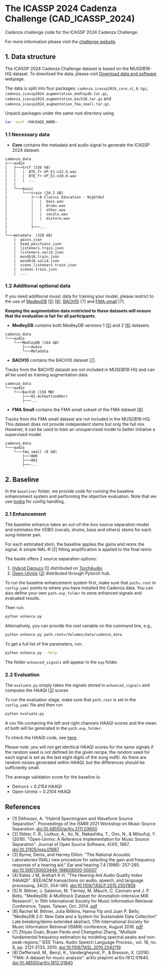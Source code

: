 # The ICASSP 2024 Cadenza Challenge (CAD_ICASSP_2024)

Cadenza challenge code for the ICASSP 2024 Cadenza Challenge.

For more information please visit the [challenge website](https://cadenzachallenge.org/docs/icassp_2024/intro).

## 1. Data structure

The ICASSP 2024 Cadenza Challenge dataset is based on the MUSDB18-HQ dataset.
To download the data, please visit [Download data and software](https://cadenzachallenge.org/docs/icassp_2024/take_part/download)
webpage.

The data is split into four packages: `cadenza_icassp2024_core.v1_0.tgz`,
`cadenza_icassp2024_augmentation_medleydb.tar.gz`, `cadenza_icassp2024_augmentation_bach10.tar.gz`
and `cadenza_icassp2024_augmentation_fma_small.tar.gz`.

Unpack packages under the same root directory using

```bash
tar -xvzf <PACKAGE_NAME>
```

### 1.1 Necessary data

* **Core** contains the metadata and audio signal to generate the ICASSP 2024 dataset.

```text
cadenza_data
├───audio
|   ├───hrtf (336 kB)
|   |   |  BTE_fr-VP_E1-n22.5.wav
|   |   |  BTE_fr-VP_E1-n30.0.wav
|   |   |  ...
|   |
|   └───music
|       └───train (20.2 GB)
|           ├───A Classic Education - NightOwl
|           |   |  bass.wav
|           |   |  drums.wav
|           |   |  other.wav
|           |   |  vocals.wav
|           |   |  mixture.wav
|           |
|           ├───...
|
└───metadata  (328 kB)
    |  gains.json
    |  head_positions.json
    |  listeners.train.json
    |  listeners.valid.json
    |  musdb18.train.json
    |  musdb18.valid.json
    |  scene_listeners.train.json
    |  scenes.train.json
    |  ...

```

### 1.2 Additional optional data

If you need additional music data for training your model, please restrict to the use of [MedleyDB](https://medleydb.weebly.com/) [[5](#references)] [[6](#references)],
[BACH10](https://labsites.rochester.edu/air/resource.html) [7] and [FMA-small](https://github.com/mdeff/fma) [7].

**Keeping the augmentation data restricted to these datasets will ensure that the evaluation is fair for all participants**.

* **MedleyDB** contains both MedleyDB versions 1 [[5](#references)] and 2 [[6](#references)] datasets.

```text
cadenza_data
└───audio
    └───MedleyDB (164 GB)
        ├───Audio
        └───Metadata
```

* **BACH10** contains the BACH10 dataset [[7](#references)].

Tracks from the BACH10 dataset are not included in MUSDB18-HQ and can all be used as training augmentation data.

```text
cadenza_data
└───audio
    └───Bach10 (150 MB)
        ├───01-AchGottundHerr
        ├───...
```

* **FMA Small** contains the FMA small subset of the FMA dataset [[8](references)].

Tracks from the FMA small dataset are not included in the MUSDB18-HQ.
This dataset does not provide independent stems but only the full mix.
However, it can be used to train an unsupervised model to better initialise a supervised model.

```text
cadenza_data
└───audio
    └───fma_small (8 GB)
        ├───000
        ├───001
        ├───...
```

## 2. Baseline

In the `baseline/` folder, we provide code for running the baseline enhancement system and performing the objective evaluation.
Note that we use [hydra](https://hydra.cc/docs/intro/) for config handling.

### 2.1 Enhancement

The baseline enhance takes an out-of-the-box source separation model and estimates
the VDBO (vocals, drums, bass and others) stems for each song-listener pair.

For each estimated stem, the baseline applies the gains and remix the signal.
A simple NAL-R [2] fitting amplification is applied to the final remix

The basile offers 2 source separation options:

1. [Hybrid Demucs](https://github.com/facebookresearch/demucs) [[1](#references)]  distributed on [TorchAudio](https://pytorch.org/audio/main/tutorials/hybrid_demucs_tutorial.html)
2. [Open-Unmix](https://github.com/sigsep/open-unmix-pytorch) [[2](#references)]  distributed through Pytorch hub.

To run the baseline enhancement system first, make sure that `paths.root` in `config.yaml` points to
where you have installed the Cadenza data.
You can also define your own `path.exp_folder` to store enhanced
signals and evaluated results.

Then run:

```bash
python enhance.py
```

Alternatively, you can provide the root variable on the command line, e.g.,

```bash
python enhance.py path.root=/Volumes/data/cadenza_data
```

To get a full list of the parameters, run:

```bash
python enhance.py --help
```

The folder `enhanced_signals` will appear in the `exp` folder.

### 2.2 Evaluation

The `evaluate.py` simply takes the signals stored in `enhanced_signals` and computes the HAAQI [[3](#references)] scores

To run the evaluation stage, make sure that `path.root` is set in the `config.yaml` file and then run

```bash
python evaluate.py
```

A csv file containing the left and right channels HAAQI scores and the mean of both will be generated in the `path.exp_folder`.

To check the HAAQI code, see [here](https://github.com/claritychallenge/clarity/blob/main/clarity/evaluator/haaqi/haaqi.py).

Please note: you will not get identical HAAQI scores for the same signals if the random seed is not defined
(in the given recipe, the random seed for each signal is set as the last eight digits of the song md5).
As there are random noises generated within HAAQI, but the differences should be sufficiently small.

The average validation score for the baseline is:

* Demucs = 0.2154 HAAQI
* Open-Unmix = 0.2104 HAAQI

## References

* [1] Défossez, A. "Hybrid Spectrogram and Waveform Source Separation". Proceedings of the ISMIR 2021 Workshop on Music Source Separation. [doi:10.48550/arXiv.2111.03600](https://arxiv.org/abs/2111.03600)
* [2] Stöter, F. R., Liutkus, A., Ito, N., Nakashika, T., Ono, N., & Mitsufuji, Y. (2019). "Open-Unmix: A Reference Implementation for Music Source Separation". Journal of Open Source Software, 4(41), 1667. [doi:10.21105/joss.01667](https://doi.org/10.21105/joss.01667)
* [3] Byrne, Denis, and Harvey Dillon. "The National Acoustic Laboratories'(NAL) new procedure for selecting the gain and frequency response of a hearing aid." Ear and hearing 7.4 (1986): 257-265. [doi:10.1097/00003446-198608000-00007](https://doi.org/10.1097/00003446-198608000-00007)
* [4] Kates J M, Arehart K H. "The Hearing-Aid Audio Quality Index (HAAQI)". IEEE/ACM transactions on audio, speech, and language processing, 24(2), 354–365. [doi:10.1109/TASLP.2015.2507858](https://doi.org/10.1109%2FTASLP.2015.2507858)
* [5] R. Bittner, J. Salamon, M. Tierney, M. Mauch, C. Cannam and J. P. Bello, "MedleyDB: A Multitrack Dataset for Annotation-Intensive MIR Research", in 15th International Society for Music Information Retrieval Conference, Taipei, Taiwan, Oct. 2014. [pdf](https://archives.ismir.net/ismir2014/paper/000322.pdf)
* [6] Rachel M. Bittner, Julia Wilkins, Hanna Yip and Juan P. Bello, "MedleyDB 2.0: New Data and a System for Sustainable Data Collection" Late breaking/demo extended abstract, 17th International Society for Music Information Retrieval (ISMIR) conference, August 2016. [pdf](https://wp.nyu.edu/ismir2016/wp-content/uploads/sites/2294/2016/08/bittner-medleydb.pdf)
* [7] Zhiyao Duan, Bryan Pardo and Changshui Zhang, "Multiple fundamental frequency estimation by modeling spectral peaks and non-peak regions," IEEE Trans. Audio Speech  Language Process., vol. 18, no. 8, pp. 2121-2133, 2010. [doi:10.1109/TASL.2010.2042119](https://doi.org/10.1109/TASL.2010.2042119)
* [8] Defferrard, M., Benzi, K., Vandergheynst, P., & Bresson, X. (2016). "FMA: A dataset for music analysis". arXiv preprint arXiv:1612.01840. [doi:10.48550/arXiv.1612.01840](https://doi.org/10.48550/arXiv.1612.01840)
